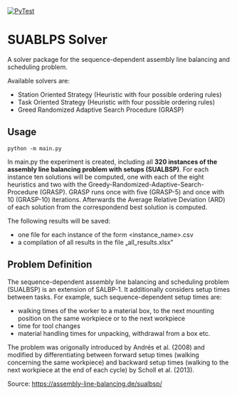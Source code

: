 [![PyTest](https://github.com/janedoesrepo/GRASP-Metaheuristic/actions/workflows/tests.yml/badge.svg)](https://github.com/janedoesrepo/GRASP-Metaheuristic/actions/workflows/tests.yml)

# SUABLPS Solver

A solver package for the sequence-dependent assembly line balancing and scheduling problem.

Available solvers are:
- Station Oriented Strategy (Heuristic with four possible ordering rules)
- Task Oriented Strategy (Heuristic with four possible ordering rules)
- Greed Randomized Adaptive Search Procedure (GRASP)

## Usage 

`python -m main.py` 

In main.py the experiment is created, including all **320 instances of the assembly line balancing problem with setups 
(SUALBSP)**. For each instance ten solutions will be computed, one with each of the eight heuristics and two
 with the Greedy-Randomized-Adaptive-Search-Procedure (GRASP). GRASP runs once with five (GRASP-5) and once with 10 
 (GRASP-10) iterations. Afterwards the Average Relative Deviation (ARD) of each solution from the correspondend best solution is computed.
 
The following results will be saved:
 - one file for each instance of the form  <instance_name>.csv
 - a compilation of all results in the file „all_results.xlsx"

## Problem Definition

The sequence-dependent assembly line balancing and scheduling problem (SUALBSP) is an extension of SALBP-1. It additionally considers setup times between tasks. For example, such sequence-dependent setup times are:

- walking times of the worker to a material box, to the next mounting position on the same workpiece or to the next workpiece
- time for tool changes
- material handling times for unpacking, withdrawal from a box etc.

The problem was origonally introduced by Andrés et al. (2008) and modified by differentiating between forward setup times (walking concerning the same workpiece) and backward setup times (walking to the next workpiece at the end of each cycle) by Scholl et al. (2013).

Source: https://assembly-line-balancing.de/sualbsp/